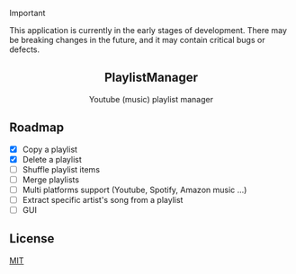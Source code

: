 > [!IMPORTANT]
> This application is currently in the early stages of development. There may be breaking changes in the future, and it may contain critical bugs or defects.

<h2 align="center">PlaylistManager</h2>
<div align="center">Youtube (music) playlist manager</div>

## Roadmap

- [x] Copy a playlist
- [x] Delete a playlist
- [ ] Shuffle playlist items
- [ ] Merge playlists
- [ ] Multi platforms support (Youtube, Spotify, Amazon music ...)
- [ ] Extract specific artist's song from a playlist
- [ ] GUI

## License

[MIT](./LICENSE)
